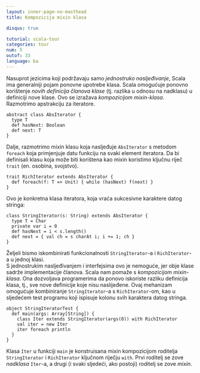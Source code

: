```yaml
---
layout: inner-page-no-masthead
title: Kompozicija mixin klasa

disqus: true

tutorial: scala-tour
categories: tour
num: 5
outof: 33
language: ba
---
```


Nasuprot jezicima koji podržavaju samo _jednostruko nasljeđivanje_, Scala ima generalniji pojam ponovne upotrebe klasa.
Scala omogućuje ponovno korištenje _novih definicija članova klase_ (tj. razlika u odnosu na nadklasu) u definiciji nove klase.
Ovo se izražava  _kompozicijom mixin-klasa_.
Razmotrimo apstrakciju za iteratore.
 
    abstract class AbsIterator {
      type T
      def hasNext: Boolean
      def next: T
    }
 
Dalje, razmotrimo mixin klasu koja nasljeđuje `AbsIterator` s metodom `foreach` koja primjenjuje datu funkciju na svaki element iteratora.
Da bi definisali klasu koja može biti korištena kao mixin koristimo ključnu riječ `trait` (en. osobina, svojstvo).
 
    trait RichIterator extends AbsIterator {
      def foreach(f: T => Unit) { while (hasNext) f(next) }
    }
 
Ovo je konkretna klasa iteratora, koja vraća sukcesivne karaktere datog stringa:
 
    class StringIterator(s: String) extends AbsIterator {
      type T = Char
      private var i = 0
      def hasNext = i < s.length()
      def next = { val ch = s charAt i; i += 1; ch }
    }
 
Željeli bismo iskombinirati funkcionalnosti `StringIterator`-a i `RichIterator`-a u jednoj klasi.  
S jednostrukim nasljeđivanjem i interfejsima ovo je nemoguće, jer obje klase sadrže implementacije članova.
Scala nam pomaže s _kompozicijom mixin-klasa_.
Ona dozvoljava programerima da ponovo iskoriste razliku definicija klasa, tj., sve nove definicije koje nisu naslijeđene.
Ovaj mehanizam omogućuje kombiniranje `StringIterator`-a s `RichIterator`-om, kao u sljedećem test programu koji ispisuje kolonu svih karaktera datog stringa.
 
    object StringIteratorTest {
      def main(args: Array[String]) {
        class Iter extends StringIterator(args(0)) with RichIterator
        val iter = new Iter
        iter foreach println
      }
    }
 
Klasa `Iter` u funkciji `main` je konstruisana mixin kompozicijom roditelja `StringIterator` i `RichIterator` ključnom riječju `with`.
Prvi roditelj se zove _nadklasa_ `Iter`-a, a drugi (i svaki sljedeći, ako postoji) roditelj se zove _mixin_.
